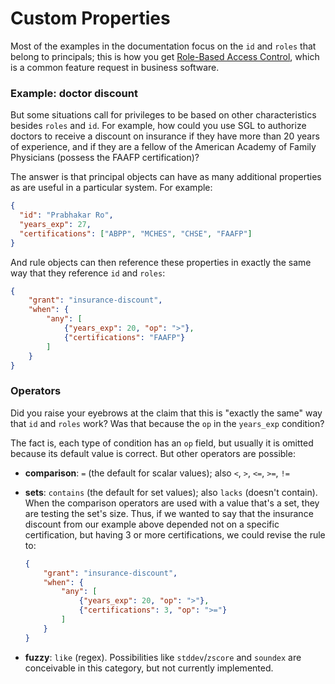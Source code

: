 # Custom Properties

Most of the examples in the documentation focus on the `id` and `roles`
that belong to principals; this is how you get [Role-Based Access Control](
https://en.wikipedia.org/wiki/Role-based_access_control), which is a
common feature request in business software.

### Example: doctor discount

But some situations call for privileges to be based on other
characteristics besides `roles` and `id`. For example, how could you use
SGL to authorize doctors to receive a discount on insurance if they have
more than 20 years of experience, and if they are a fellow of the 
American Academy of Family Physicians (possess the FAAFP certification)?

The answer is that principal objects can have as many additional
properties as are useful in a particular system. For example:

```JSON
{ 
  "id": "Prabhakar Ro", 
  "years_exp": 27, 
  "certifications": ["ABPP", "MCHES", "CHSE", "FAAFP"]
}
``` 

And rule objects can then reference these properties in exactly the same
way that they reference `id` and `roles`:

```JSON
{ 
    "grant": "insurance-discount",
    "when": {
        "any": [
            {"years_exp": 20, "op": ">"},
            {"certifications": "FAAFP"}
        ]
    }
}
``` 

### Operators

Did you raise your eyebrows at the claim that this is "exactly the same"
way that `id` and `roles` work? Was that because the `op` in the `years_exp`
condition?

The fact is, each type of condition has an `op` field, but usually it is
omitted because its default value is correct. But other operators are
possible:

* __comparison__: `=` (the default for scalar values); also `<`, `>`,
`<=`, `>=`, `!=`

* __sets__: `contains` (the default for set values); also `lacks`
(doesn't contain). When the comparison operators are used with a value
that's a set, they are testing the set's size. Thus, if we wanted to
say that the insurance discount from our example above depended not on
a specific certification, but having 3 or more certifications, we could
revise the rule to:

    ```JSON
    { 
        "grant": "insurance-discount",
        "when": {
            "any": [
                {"years_exp": 20, "op": ">"},
                {"certifications": 3, "op": ">="}
            ]
        }
    }    
    ```
    
* __fuzzy__: `like` (regex). Possibilities like `stddev`/`zscore` and
 `soundex` are conceivable in this category, but not currently implemented. 